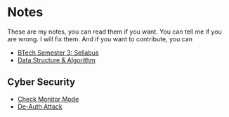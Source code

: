 # Notes
These are my notes, you can read them if you want. You can tell me if you are wrong. I will fix them. And if you want to contribute, you can

- [BTech Semester 3: Sellabus](./sem3/syllabus-sem3.md)
- [Data Structure & Algorithm](./sem3/DataStructure&Algorithm.md)


## Cyber Security
- [Check Monitor Mode](./CyberSecurity/Wifi-Hack/Montormode.md)
- [De-Auth Attack](./CyberSecurity/Wifi-Hack/DeAuth/DeAuth-tut.md)